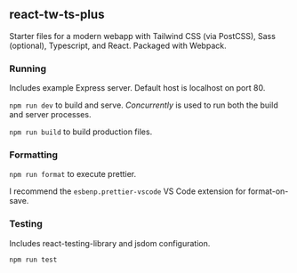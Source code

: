 ## react-tw-ts-plus

Starter files for a modern webapp with Tailwind CSS (via PostCSS), Sass (optional),
Typescript, and React. Packaged with Webpack.

### Running

Includes example Express server. Default host is localhost on port 80.

`npm run dev` to build and serve. _Concurrently_ is used to run both the build and server
processes.

`npm run build` to build production files.

### Formatting

`npm run format` to execute prettier.

I recommend the `esbenp.prettier-vscode` VS Code extension for format-on-save.

### Testing

Includes react-testing-library and jsdom configuration.

`npm run test`
